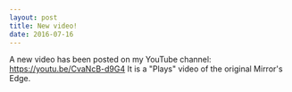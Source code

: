 ```yaml
---
layout: post
title: New video!
date: 2016-07-16
---
```

A new video has been posted on my YouTube channel: https://youtu.be/CvaNcB-d9G4
It is a "Plays" video of the original Mirror's Edge.
